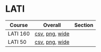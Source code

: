 # LATI

| Course | Overall | Section |
| ------ | ------- | ------- |
| LATI 160 | [csv](https://github.com/UCSD-Historical-Enrollment-Data/2024Summer1/blob/main/overall/LATI%20160.csv), [png](https://raw.githubusercontent.com/UCSD-Historical-Enrollment-Data/2024Summer1/main/plot_overall/LATI%20160.png), [wide](https://raw.githubusercontent.com/UCSD-Historical-Enrollment-Data/2024Summer1/main/plot_overall_wide/LATI%20160.png) |  |
| LATI 50 | [csv](https://github.com/UCSD-Historical-Enrollment-Data/2024Summer1/blob/main/overall/LATI%2050.csv), [png](https://raw.githubusercontent.com/UCSD-Historical-Enrollment-Data/2024Summer1/main/plot_overall/LATI%2050.png), [wide](https://raw.githubusercontent.com/UCSD-Historical-Enrollment-Data/2024Summer1/main/plot_overall_wide/LATI%2050.png) |  |
